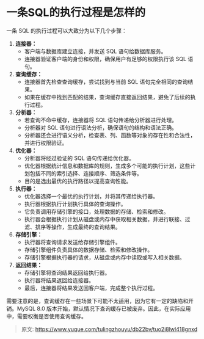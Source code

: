 # 一条SQL的执行过程是怎样的

一条 SQL 的执行过程可以大致分为以下几个步骤：

1. **连接器：**
    - 客户端与数据库建立连接，并发送 SQL 语句给数据库服务。
    - 连接器验证客户端的身份和权限，确保用户有足够的权限执行该 SQL 语句。
2. **查询缓存：**
    - 连接器首先检查查询缓存，尝试找到与当前 SQL 语句完全相同的查询结果。
    - 如果在缓存中找到匹配的结果，查询缓存直接返回结果，避免了后续的执行过程。
3. **分析器：**
    - 若查询不命中缓存，连接器将 SQL 语句传递给分析器进行处理。
    - 分析器对 SQL 语句进行语法分析，确保语句的结构和语法正确。
    - 分析器还会进行语义分析，检查表、列、函数等对象的存在性和合法性，并进行权限验证。
4. **优化器：**
    - 分析器将经过验证的 SQL 语句传递给优化器。
    - 优化器根据统计信息和数据库的规则，生成多个可能的执行计划，这些计划包括不同的索引选择、连接顺序、筛选条件等。
    - 目的是选出最优的执行路径以提高查询性能。
5. **执行器：**
    - 优化器选择一个最优的执行计划，并将其传递给执行器。
    - 执行器根据执行计划执行具体的查询操作。
    - 它负责调用存储引擎的接口，处理数据的存储、检索和修改。
    - 执行器会根据执行计划从磁盘或内存中获取相关数据，并进行联接、过滤、排序等操作，生成最终的查询结果。
6. **存储引擎：**
    - 执行器将查询请求发送给存储引擎组件。
    - 存储引擎组件负责具体的数据存储、检索和修改操作。
    - 存储引擎根据执行器的请求，从磁盘或内存中读取或写入相关数据。
7. **返回结果：**
    - 存储引擎将查询结果返回给执行器。
    - 执行器将结果返回给连接器。
    - 最后，连接器将结果发送回客户端，完成整个执行过程。

需要注意的是，查询缓存在一些场景下可能不太适用，因为它有一定的缺陷和开销。MySQL 8.0 版本开始，默认情况下查询缓存已被废弃。因此，在实际应用中，需要权衡是否使用查询缓存。



> 原文: <https://www.yuque.com/tulingzhouyu/db22bv/tuo2i8lwl418gnxd>